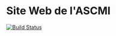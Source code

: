 # Site Web de l'ASCMI

[![Build Status](https://travis-ci.com/ascmistrasbourg/website.svg?branch=master)](https://travis-ci.com/ascmistrasbourg/website)
